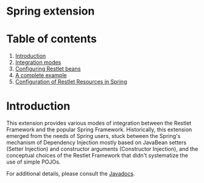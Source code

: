 Spring extension
================

Table of contents
=================

1.  [Introduction](/learn/guide/2.1#/13-restlet/28-restlet/70-restlet.html#dsy70-restlet_Introduction)
2.  [Integration
    modes](/learn/guide/2.1#/13-restlet/28-restlet/70-restlet/194-restlet.html "Spring extension - Integration modes")
3.  [Configuring Restlet
    beans](/learn/guide/2.1#/13-restlet/28-restlet/70-restlet/195-restlet.html "Spring extension - Configuring Restlet beans")
4.  [A complete
    example](/learn/guide/2.1#/13-restlet/28-restlet/70-restlet/196-restlet.html "Spring extension - A complete example")
5.  [Configuration of Restlet Resources in
    Spring](/learn/guide/2.1#/13-restlet/28-restlet/70-restlet/197-restlet.html "Spring extension - Configuration of Restlet resources")

Introduction
============

This extension provides various modes of integration between the Restlet
Framework and the popular Spring Framework. Historically, this extension
emerged from the needs of Spring users, stuck between the Spring's
mechanism of Dependency Injection mostly based on JavaBean setters
(Setter Injection) and constructor arguments (Constructor Injection),
and the conceptual choices of the Restlet Framework that didn't
systematize the use of simple POJOs. 

For additional details, please consult the
[Javadocs](javadocs://jse/jee/ext/org/restlet/ext/spring/package-summary.html).

